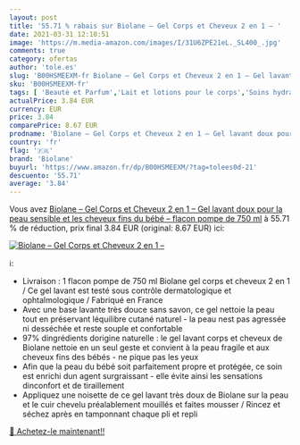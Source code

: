 ```yaml
---
layout: post
title: '55.71 % rabais sur Biolane – Gel Corps et Cheveux 2 en 1 – '
date: 2021-03-31 12:10:51
image: 'https://m.media-amazon.com/images/I/31U6ZPE21eL._SL400_.jpg'
comments: true
category: ofertas
author: 'tole.es'
slug: 'B00HSMEEXM-fr Biolane – Gel Corps et Cheveux 2 en 1 – Gel lavant doux...'
sku: 'B00HSMEEXM-fr'
tags: [ 'Beauté et Parfum','Lait et lotions pour le corps','Soins hydratants pour le corps','Soins pour la peau','Soins pour le corps','biolane', ]
actualPrice: 3.84 EUR
currency: EUR
price: 3.84
comparePrice: 8.67 EUR
prodname: 'Biolane – Gel Corps et Cheveux 2 en 1 – Gel lavant doux pour la peau sensible et les cheveux fins du bébé – flacon pompe de 750 ml'
country: 'fr'
flag: '🇫🇷'
brand: 'Biolane'
buyurl: 'https://www.amazon.fr/dp/B00HSMEEXM/?tag=tolees0d-21'
descuento: '55.71'
average: '3.84'
---
```


Vous avez [Biolane – Gel Corps et Cheveux 2 en 1 – Gel lavant doux pour la peau sensible et les cheveux fins du bébé – flacon pompe de 750 ml](https://www.amazon.fr/dp/B00HSMEEXM/?tag=tolees0d-21)  à  55.71 % de réduction, prix final  3.84 EUR (original: 8.67 EUR) ici:

[![Biolane – Gel Corps et Cheveux 2 en 1 – ](https://m.media-amazon.com/images/I/31U6ZPE21eL._SL400_.jpg)](https://www.amazon.fr/dp/B00HSMEEXM/?tag=tolees0d-21)

ℹ️:

- Livraison : 1 flacon pompe de 750 ml Biolane gel corps et cheveux 2 en 1 / Ce gel lavant est testé sous contrôle dermatologique et ophtalmologique / Fabriqué en France
- Avec une base lavante très douce sans savon, ce gel nettoie la peau tout en préservant léquilibre cutané naturel - la peau nest pas agressée ni desséchée et reste souple et confortable
- 97% dingrédients dorigine naturelle : le gel lavant corps et cheveux de Biolane nettoie en un seul geste et convient à la peau fragile et aux cheveux fins des bébés - ne pique pas les yeux
- Afin que la peau du bébé soit parfaitement propre et protégée, ce soin est enrichi dun agent surgraissant - elle évite ainsi les sensations dinconfort et de tiraillement
- Appliquez une noisette de ce gel lavant très doux de Biolane sur la peau et le cuir chevelu préalablement mouillés et faites mousser / Rincez et séchez après en tamponnant chaque pli et repli

[🛒 Achetez-le maintenant!!](https://www.amazon.fr/dp/B00HSMEEXM/?tag=tolees0d-21)
